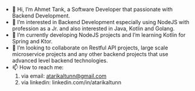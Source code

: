 - 👋 Hi, I’m Ahmet Tarık, a Software Developer that passionate with Backend Development.
- 👀 I’m interested in Backend Development especially using NodeJS with profession as a Jr. and also interested in Java, Kotlin and Golang.
- 🌱 I’m currently developing NodeJS projects and I’m learning Kotlin for Spring and Ktor.
- 💞️ I’m looking to collaborate on Restful API projects, large scale microservice projects and any other backend projects that use advanced level backend technologies.
- 📫 How to reach me:
  1. via email: atarikaltunn@gmail.com
  2. via linkedin: linkedin.com/in/atarikaltunn

<!---
atarikaltunn/atarikaltunn is a ✨ special ✨ repository because its `README.md` (this file) appears on your GitHub profile.
You can click the Preview link to take a look at your changes.
--->
